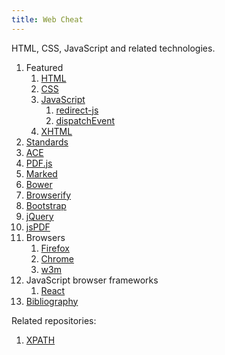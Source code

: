 ```yaml
---
title: Web Cheat
---
```


HTML, CSS, JavaScript and related technologies.

1.  Featured
    1.  [HTML](html.html)
    1.  [CSS](css.html)
    1.  [JavaScript](js.html)
        1. [redirect-js](redirect-js.html)
        1. [dispatchEvent](dispatch-event.html)
    1.  [XHTML](xhtml.xhtml)
1.  [Standards](standards/)
1.  [ACE](ace.html)
1.  [PDF.js](pdfjs.html)
1.  [Marked](marked.html)
1.  [Bower](bower/)
1.  [Browserify](browserify/)
1.  [Bootstrap](bootstrap.html)
1.  [jQuery](jquery.html)
1.  [jsPDF](jspdf.html)
1.  Browsers
    1. [Firefox](firefox)
    1. [Chrome](chrome)
    1. [w3m](w3m)
1.  JavaScript browser frameworks
    1. [React](react.md)
1.  [Bibliography](bibliography)

Related repositories:

1. [XPATH](https://github.com/cirosantilli/rails-cheat/blob/98f582dce03d5643b2c301e8bb2788dd520df00f/app/test/integration/capybara_test.rb)
